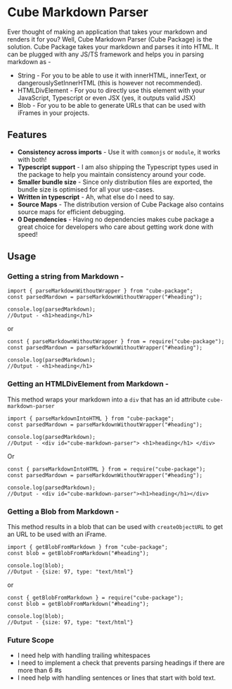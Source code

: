 # Cube Markdown Parser

Ever thought of making an application that takes your markdown and renders it for you? Well, Cube Markdown Parser (Cube Package) is the solution. Cube Package takes your markdown and parses it into HTML. It can be plugged with any JS/TS framework and helps you in parsing markdown as -

- String - For you to be able to use it with innerHTML, innerText, or dangerouslySetInnerHTML (this is however not recommended).
- HTMLDivElement - For you to directly use this element with your JavaScript, Typescript or even JSX (yes, it outputs valid JSX)
- Blob - For you to be able to generate URLs that can be used with iFrames in your projects.

## Features

- **Consistency across imports** - Use it with `commonjs` or `module`, it works with both!
- **Typescript support** - I am also shipping the Typescript types used in the package to help you maintain consistency around your code.
- **Smaller bundle size** - Since only distribution files are exported, the bundle size is optimised for all your use-cases.
- **Written in typescript** - Ah, what else do I need to say.
- **Source Maps** - The distribution version of Cube Package also contains source maps for efficient debugging.
- **0 Dependencies** - Having no dependencies makes cube package a great choice for developers who care about getting work done with speed!  

## Usage

### Getting a string from Markdown -

```
import { parseMarkdownWithoutWrapper } from "cube-package";
const parsedMardown = parseMarkdownWithoutWrapper("#heading");

console.log(parsedMarkdown);
//Output - <h1>heading</h1>
```

or

```
const { parseMarkdownWithoutWrapper } from = require("cube-package");
const parsedMardown = parseMarkdownWithoutWrapper("#heading");

console.log(parsedMarkdown);
//Output - <h1>heading</h1>
```

### Getting an HTMLDivElement from Markdown -

This method wraps your markdown into a `div` that has an id attribute `cube-markdown-parser`

```
import { parseMarkdownIntoHTML } from "cube-package";
const parsedMardown = parseMarkdownWithoutWrapper("#heading");

console.log(parsedMarkdown);
//Output - <div id="cube-markdown-parser"> <h1>heading</h1> </div>
```

Or

```
const { parseMarkdownIntoHTML } from = require("cube-package");
const parsedMardown = parseMarkdownWithoutWrapper("#heading");

console.log(parsedMarkdown);
//Output - <div id="cube-markdown-parser"><h1>heading</h1></div>
```

### Getting a Blob from Markdown -

This method results in a blob that can be used with `createObjectURL` to get an URL to be used with an iFrame.

```
import { getBlobFromMarkdown } from "cube-package";
const blob = getBlobFromMarkdown("#heading");

console.log(blob);
//Output - {size: 97, type: "text/html"}
```

or

```
const { getBlobFromMarkdown } = require("cube-package");
const blob = getBlobFromMarkdown("#heading");

console.log(blob);
//Output - {size: 97, type: "text/html"}
```

### Future Scope

- I need help with handling trailing whitespaces
- I need to implement a check that prevents parsing headings if there are more than 6 #s
- I need help with handling sentences or lines that start with bold text. 